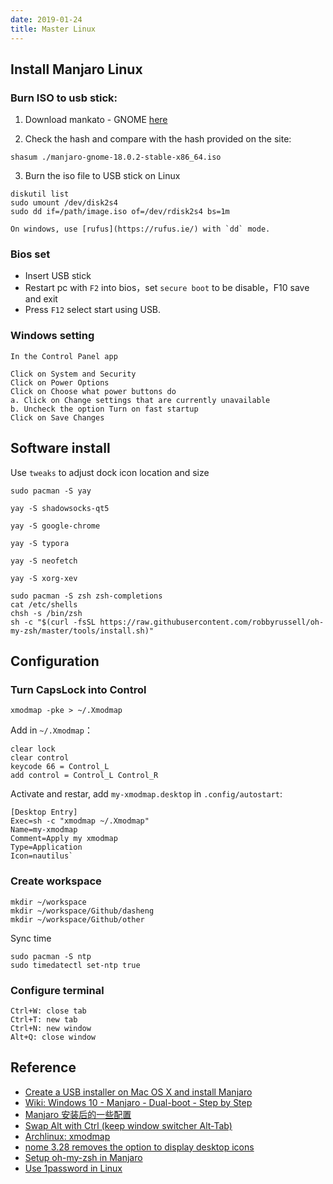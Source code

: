 ```yaml
---
date: 2019-01-24
title: Master Linux 
---
```


## Install Manjaro Linux 

### Burn ISO to usb stick:

1. Download mankato - GNOME [here](https://manjaro.org/download/gnome/)

2. Check the hash and compare with the hash provided on the site:

```shell
shasum ./manjaro-gnome-18.0.2-stable-x86_64.iso
```

3. Burn the iso file to USB stick on Linux

```shell
diskutil list
sudo umount /dev/disk2s4
sudo dd if=/path/image.iso of=/dev/rdisk2s4 bs=1m
```

	On windows, use [rufus](https://rufus.ie/) with `dd` mode.

### Bios set

* Insert USB stick
* Restart pc with `F2` into bios，set `secure boot` to be disable，F10 save and exit
* Press `F12` select start using USB.

### Windows setting

```
In the Control Panel app

Click on System and Security
Click on Power Options
Click on Choose what power buttons do
a. Click on Change settings that are currently unavailable
b. Uncheck the option Turn on fast startup
Click on Save Changes
```

## Software install

Use `tweaks` to adjust dock icon location and size

```shell
sudo pacman -S yay

yay -S shadowsocks-qt5

yay -S google-chrome

yay -S typora

yay -S neofetch

yay -S xorg-xev

sudo pacman -S zsh zsh-completions
cat /etc/shells
chsh -s /bin/zsh
sh -c "$(curl -fsSL https://raw.githubusercontent.com/robbyrussell/oh-my-zsh/master/tools/install.sh)"
```



## Configuration

### Turn CapsLock into Control

```shell
xmodmap -pke > ~/.Xmodmap
```

Add in `~/.Xmodmap`：

```shell
clear lock
clear control
keycode 66 = Control_L
add control = Control_L Control_R
```

Activate and restar, add `my-xmodmap.desktop`  in `.config/autostart`:

```shell
[Desktop Entry]
Exec=sh -c "xmodmap ~/.Xmodmap"
Name=my-xmodmap
Comment=Apply my xmodmap
Type=Application
Icon=nautilus`
```

### Create workspace

```shell
mkdir ~/workspace
mkdir ~/workspace/Github/dasheng
mkdir ~/workspace/Github/other
```

Sync time

```shell
sudo pacman -S ntp
sudo timedatectl set-ntp true
```

### Configure terminal

```
Ctrl+W: close tab
Ctrl+T: new tab
Ctrl+N: new window
Alt+Q: close window
```




## Reference

* [Create a USB installer on Mac OS X and install Manjaro](https://forum.manjaro.org/t/create-a-usb-installer-on-mac-os-x-and-install-manjaro-on-dell-precision-5520/21392)
* [Wiki: Windows 10 - Manjaro - Dual-boot - Step by Step](https://forum.manjaro.org/t/wiki-windows-10-manjaro-dual-boot-step-by-step/52668)
* [Manjaro 安装后的一些配置](https://www.jianshu.com/p/447003e8e482)
* [Swap Alt with Ctrl (keep window switcher Alt-Tab)](https://forum.manjaro.org/t/solved-swap-alt-with-ctrl-keep-window-switcher-alt-tab/36091/2)
* [Archlinux: xmodmap](https://wiki.archlinux.org/index.php/xmodmap)
* [nome 3.28 removes the option to display desktop icons](https://bbs.archlinux.org/viewtopic.php?id=235633)
* [Setup oh-my-zsh in Manjaro](https://forum.manjaro.org/t/how-to-setup-oh-my-zsh-in-manjaro/34519)
* [Use 1password in Linux](https://news.ycombinator.com/item?id=16719336)